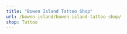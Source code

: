 ```yaml
---
title: "Bowen Island Tattoo Shop"
url: /bowen-island/bowen-island-tattoo-shop/
shop: Tattoo
---
```

